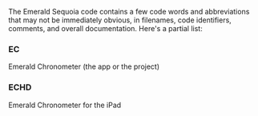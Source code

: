 The Emerald Sequoia code contains a few code words and abbreviations that may not be immediately obvious, in filenames, code identifiers, comments, and overall documentation. Here's a partial list:

### EC
Emerald Chronometer (the app or the project)

### ECHD
Emerald Chronometer for the iPad
